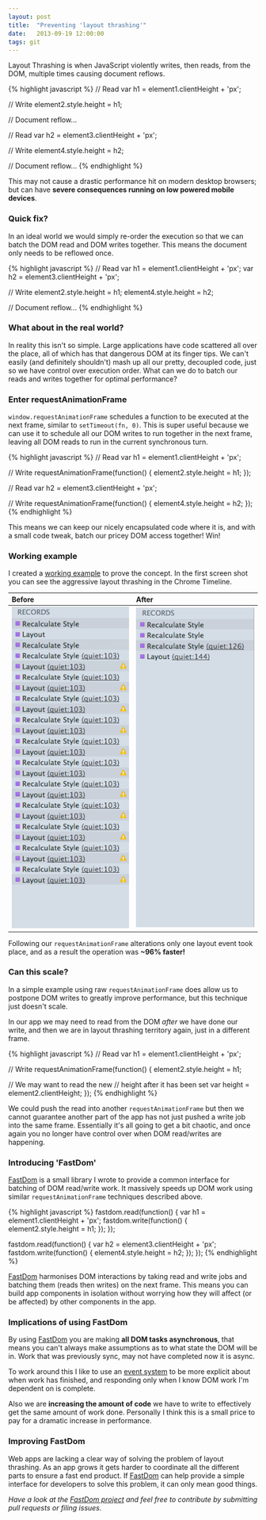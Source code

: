 ```yaml
---
layout: post
title:  "Preventing 'layout thrashing'"
date:   2013-09-19 12:00:00
tags: git
---
```

Layout Thrashing is when JavaScript violently writes, then reads, from the DOM, multiple times causing document reflows.

{% highlight javascript %}
// Read
var h1 = element1.clientHeight + 'px';

// Write
element2.style.height = h1;

// Document reflow...

// Read
var h2 = element3.clientHeight + 'px';

// Write
element4.style.height = h2;

// Document reflow...
{% endhighlight %}

This may not cause a drastic performance hit on modern desktop browsers; but can have **severe consequences running on low powered mobile devices**.

### Quick fix?

In an ideal world we would simply re-order the execution so that we can batch the DOM read and DOM writes together. This means the document only needs to be reflowed once.

{% highlight javascript %}
// Read
var h1 = element1.clientHeight + 'px';
var h2 = element3.clientHeight + 'px';

// Write
element2.style.height = h1;
element4.style.height = h2;

// Document reflow...
{% endhighlight %}

### What about in the real world?

In reality this isn't so simple. Large applications have code scattered all over the place, all of which has that dangerous DOM at its finger tips. We can't easily (and definitely shouldn't) mash up all our pretty, decoupled code, just so we have control over execution order. What can we do to batch our reads and writes together for optimal performance?

### Enter requestAnimationFrame

`window.requestAnimationFrame` schedules a function to be executed at the next frame, similar to `setTimeout(fn, 0)`. This is super useful because we can use it to schedule all our DOM writes to run together in the next frame, leaving all DOM reads to run in the current synchronous turn.

{% highlight javascript %}
// Read
var h1 = element1.clientHeight + 'px';

// Write
requestAnimationFrame(function() {
  element2.style.height = h1;
});

// Read
var h2 = element3.clientHeight + 'px';

// Write
requestAnimationFrame(function() {
  element4.style.height = h2;
});
{% endhighlight %}

This means we can keep our nicely encapsulated code where it is, and with a small code tweak, batch our pricey DOM access together! Win!

### Working example

I created a [working example](http://jsbin.com/ebicuJu/2/edit?js,output) to prove the concept. In the first screen shot you can see the aggressive layout thrashing in the Chrome Timeline.

| **Before** | **After** |
|:------------|:-----------|
| ![](/lib/images/tumblr_inline_mrsskjBm1a1qz4rgp.png) | ![](/lib/images/tumblr_inline_mrssloEy7I1qz4rgp.png) |

Following our `requestAnimationFrame` alterations only one layout event took place, and as a result the operation was **~96% faster!**

### Can this scale?

In a simple example using raw `requestAnimationFrame` does allow us to postpone DOM writes to greatly improve performance, but this technique just doesn't scale.

In our app we may need to read from the DOM *after* we have done our write, and then we are in layout thrashing territory again, just in a different frame.

{% highlight javascript %}
// Read
var h1 = element1.clientHeight + 'px';

// Write
requestAnimationFrame(function() {
  element2.style.height = h1;

  // We may want to read the new
  // height after it has been set
  var height = element2.clientHeight;
});
{% endhighlight %}

We could push the read into another `requestAnimationFrame` but then we cannot guarantee another part of the app has not just pushed a write job into the same frame. Essentially it's all going to get a bit chaotic, and once again you no longer have control over when DOM read/writes are happening.

### Introducing 'FastDom'

[FastDom](http://github.com/wilsonpage/fastdom) is a small library I wrote to provide a common interface for batching of DOM read/write work. It massively speeds up DOM work using similar `requestAnimationFrame` techniques described above.

{% highlight javascript %}
fastdom.read(function() {
  var h1 = element1.clientHeight + 'px';
  fastdom.write(function() {
    element2.style.height = h1;
  });
});

fastdom.read(function() {
  var h2 = element3.clientHeight + 'px';
  fastdom.write(function() {
    element4.style.height = h2;
  });
});
{% endhighlight %}

[FastDom](http://github.com/wilsonpage/fastdom) harmonises DOM interactions by taking read and write jobs and batching them (reads then writes) on the next frame. This means you can build app components in isolation without worrying how they will affect (or be affected) by other components in the app.

### Implications of using FastDom

By using [FastDom](http://github.com/wilsonpage/fastdom) you are making **all DOM tasks asynchronous**, that means you can't always make assumptions as to what state the DOM will be in. Work that was previously sync, may not have completed now it is async.

To work around this I like to use an [event system](http://github.com/wilsonpage/event) to be more explicit about when work has finished, and responding only when I know DOM work I'm dependent on is complete.

Also we are **increasing the amount of code** we have to write to effectively get the same amount of work done. Personally I think this is a small price to pay for a dramatic increase in performance.

### Improving FastDom

Web apps are lacking a clear way of solving the problem of layout thrashing. As an app grows it gets harder to coordinate all the different parts to ensure a fast end product. If [FastDom](http://github.com/wilsonpage/fastdom) can help provide a simple interface for developers to solve this problem, it can only mean good things.

*Have a look at the [FastDom project](http://github.com/wilsonpage/fastdom)  and feel free to contribute by submitting pull requests or filing issues.*